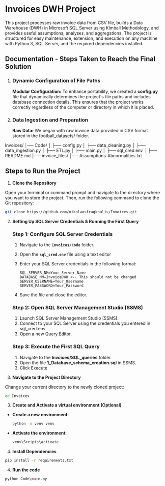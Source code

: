 # Invoices DWH Project

This project processes raw invoice data from CSV file, builds a Data Warehouse (DWH) in Microsoft SQL Server using Kimball Methodology, and provides useful assumptions, analyses, and aggregations.
The project is structured for easy maintenance, extension, and execution on any machine with Python 3, SQL Server, and the required dependencies installed.


## Documentation - Steps Taken to Reach the Final Solution

1. ### Dynamic Configuration of File Paths
    **Modular Configuration:**
    To enhance portability, we created a **config.py** file that dynamically determines the project's file paths and includes database connection details.
    This ensures that the project works correctly regardless of the computer or directory in which it is placed.

2. ### Data Ingestion and Preparation
    **Raw Data:**
    We began with raw invoice data provided in CSV format stored in the football_datasets/ folder.

Invoices/
│── Code/
│   ├── config.py
│   ├── data_cleaning.py
│   ├── data_ingestion.py
│   ├── ETL.py
│   ├── main.py
│   ├── sql_cred.env
│   ├── README.md 
│── invoice_files/
│── Assumptions-Abnormalities.txt


## Steps to Run the Project

  1. **Clone the Repository**

   Open your terminal or command prompt and navigate to the directory where you want to store the project. Then, run the following command to clone the Git repository:

   ```bash
   git clone https://github.com/nikolaosfragkoulis/Invoices.git
   ```

  2. **Setting Up SQL Server Credentials & Running the First Query**

     ### Step 1: Configure SQL Server Credentials
      
      1. Navigate to the **`Invoices/Code`** folder.
      2. Open the **`sql_cred.env`** file using a text editor
      3. Enter your SQL Server credentials in the following format:

         ```env
         SQL_SERVER_NM=Your_Server_Name
         DATABASE_NM=InvoiceDWH <-- This should not be changed
         SERVER_USERNAME=Your_Username
         SERVER_PASSWORD=Your_Password
         ```
      4. Save the file and close the editor.

     ### Step 2: Open SQL Server Management Studio (SSMS)
      1. Launch SQL Server Management Studio (SSMS).
      2. Connect to your SQL Server using the credentials you entered in sql_cred.env.
      3. Open a new Query Editor.

     ### Step 3: Execute the First SQL Query
      1. Navigate to the **Invoices/SQL_queries** folder.
      2. Open the file **1_Database_schema_creation.sql** in SSMS.
      3. Click Execute 



  2. **Navigate to the Project Directory**

   Change your current directory to the newly cloned project:

   ```bash
   cd Invoices
   ```

  3. **Create and Activate a virtual environment (Optional)**
  
   - **Create a new environment**:
     ```bash
     python -m venv venv
     ```
   - **Activate the environment**:
     ```bash
     venv\Scripts\activate
     ```

  4. **Install Dependencies**
   ```bash
   pip install -r requirements.txt
   ```

  4. **Run the code**
   ```bash
   python Code\main.py
   ```

